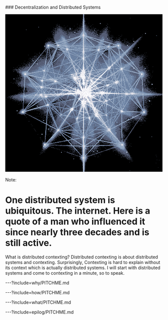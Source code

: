 <br>
### Decentralization and Distributed Systems

![animated-network-sphere](assets/image/animated-network-sphere.gif)

Note:

# One distributed system is ubiquitous. The internet. Here is a quote of a man who influenced it since nearly three decades and is still active.


What is distributed contexting? Distributed contexting is about distributed systems and contexting. Surprisingly, Contexting is hard to explain without its context which is actually distributed systems. I will start with distributed systems and come to contexting in a minute, so to speak.

---?include=why/PITCHME.md

---?include=how/PITCHME.md

---?include=what/PITCHME.md

---?include=epilog/PITCHME.md

